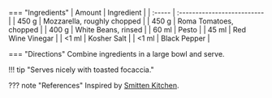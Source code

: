 === "Ingredients"
    | Amount | Ingredient                  |
    | :----- | :-------------------------- |
    | 450 g  | Mozzarella, roughly chopped |
    | 450 g  | Roma Tomatoes, chopped      |
    | 400 g  | White Beans, rinsed         |
    | 60 ml  | Pesto                       |
    | 45 ml  | Red Wine Vinegar            |
    | <1 ml  | Kosher Salt                 |
    | <1 ml  | Black Pepper                |

=== "Directions"
    Combine ingredients in a large bowl and serve.


!!! tip "Serves nicely with toasted focaccia."

??? note "References"
    Inspired by [Smitten Kitchen](https://smittenkitchen.com/2009/08/cubed-hacked-caprese/).

